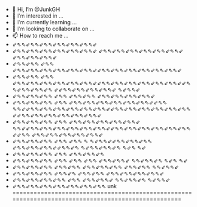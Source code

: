 - 👋 Hi, I’m @JunkGH
- 👀 I’m interested in ...
- 🌱 I’m currently learning ...
- 💞️ I’m looking to collaborate on ...
- 📫 How to reach me ...
- ⇙⇖⇖⇙⇖⇖⇙⇖⇖⇙⇖⇖⇙⇖⇖⇙⇖⇖⇙
- ⇙⇖⇖⇙⇖⇖⇙⇖⇖⇙⇖⇖⇙⇖⇖⇙⇖⇖⇙ ⇙⇖⇖⇙⇖⇖⇙⇖⇖⇙⇖⇖⇙⇖⇖⇙⇖⇖⇙  ⇙⇖⇖⇙⇖⇖⇙⇖⇖⇙
- ⇙⇖⇖⇙⇖⇖              ⇙⇖⇖ ⇙⇖⇖⇙⇖⇖⇙⇖⇖⇙⇖⇖⇙⇖⇖⇙⇖⇖⇙⇙⇖⇖⇙⇖⇖⇙⇖⇖⇙⇖⇖⇙⇖⇖⇙⇖⇖⇙
- ⇙⇖⇖⇙⇖⇖              ⇙⇖⇖ ⇙⇖⇖⇙⇖⇖⇙⇖⇖⇙⇖⇖⇙⇖⇖⇙⇖⇖⇙⇙⇖⇖⇙⇖⇖⇙⇖⇖⇙⇖⇖⇙⇖⇖⇙⇖⇖⇙⇙⇖⇖⇙⇖⇖⇙⇖⇖⇙⇖    ⇙⇙⇖⇖⇙⇖⇖⇙⇖⇖⇙⇖⇖⇙   ⇖⇙⇖⇖⇙
- ⇙⇖⇖⇙⇖⇖⇙⇖⇖       ⇙⇖⇖ ⇙⇖⇖⇙⇖⇖ ⇙⇖⇖⇙⇖⇖⇙⇖⇖⇙⇖⇖⇙
- ⇙⇖⇖⇙⇖⇖⇙⇖⇖       ⇙⇖⇖ ⇙⇖⇖⇙⇖⇖⇙⇖⇖⇙⇖⇖⇙⇖⇖⇙⇖⇖⇙⇙⇖⇖     ⇖⇖⇙⇙⇖⇖⇙⇖⇖⇙⇖⇖⇙⇖⇖⇙⇖⇖⇙⇖⇖⇙⇙⇖⇖⇙⇖⇖⇙⇖⇖⇙⇖⇖⇙⇖⇖⇙⇖⇖⇙⇙⇖⇖⇙⇖⇖⇙⇖⇖⇙⇖⇖⇙⇖⇖⇙⇖⇖⇙
- ⇙⇖⇖⇙⇖⇖⇙⇖⇖       ⇙⇖⇖ ⇙⇖⇖⇙⇖⇖⇙⇖⇖⇙⇖⇖⇙⇖⇖⇙ ⇖⇖⇙⇙⇖⇖⇙⇖⇖⇙⇖⇖⇙⇖⇖⇙⇖⇖⇙⇖⇖⇙⇙⇖⇖⇙⇖⇖⇙⇖⇖⇙⇖⇖⇙⇖⇖⇙⇖⇖⇙⇙⇖⇖     ⇙⇖⇖⇙⇖⇖⇙⇖⇖⇙⇖⇖⇙⇖⇖⇙
- ⇙⇖⇖⇙⇖⇖⇙⇖⇖       ⇙⇖⇖ ⇙⇖⇖          ⇖       ⇖⇙⇖⇖⇙⇙⇖⇖⇙⇖⇖⇙⇖⇖    ⇙⇖⇖⇙⇖⇖⇙⇖⇖⇙⇙⇖⇖⇙⇖       ⇖⇙⇖⇖⇙⇖⇖⇙⇖ ⇖⇙⇖   ⇖⇙
- ⇙⇖⇖⇙⇖⇖⇙⇖⇖       ⇙⇖⇖    ⇙⇖⇖⇙⇖⇖⇙⇖
- ⇙⇖⇖⇙⇖⇖⇙⇖⇖       ⇙⇖⇖    ⇙⇖⇖   ⇙⇖⇖ ⇙⇖⇖⇙⇖⇖⇙    ⇖⇖⇙⇖⇖⇙⇖    ⇖⇙⇖   ⇖⇙
- ⇙⇖⇖⇙⇖⇖⇙⇖⇖       ⇙⇖⇖⇙⇖⇖       ⇙⇖⇖⇙⇖⇖⇙⇖⇖          ⇙⇖⇖⇙⇖⇖     ⇖⇖⇙⇖⇖⇙
- ⇙⇖⇖⇙⇖⇖⇙⇖⇖                   ⇙⇖⇖⇙⇖     ⇙⇖⇖⇙⇖⇖    ⇙⇖⇖⇙⇖⇖⇙⇖⇖⇙⇖⇖⇙
- ⇙⇖⇖⇙⇖⇖⇙⇖⇖⇙⇖⇖            ⇙⇖⇖ ⇙⇖⇖⇙⇖⇖⇙        ⇖⇖⇙⇖⇖⇙⇖   ⇖⇙⇖⇖⇙
- ⇙⇖⇖⇙⇖⇖⇙⇖⇖⇙⇖⇖⇙⇖⇖⇙⇖⇖⇙⇖⇖          unk
===================================================================================================


<!---
JunkGH/JunkGH is a ✨ special ✨ repository because its `README.md` (this file) appears on your GitHub profile.
You can click the Preview link to take a look at your changes.
--->
